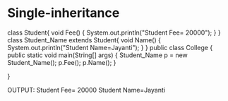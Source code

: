 # Single-inheritance
class Student{
    void Fee() {
        System.out.println("Student Fee= 20000");
    }
}
class Student_Name extends Student{ 
    void Name() {
        System.out.println("Student Name=Jayanti");
    }
}
public class College {
    public static void main(String[] args) {
        Student_Name p = new Student_Name();
        p.Fee(); 
        p.Name(); 
    }
    
}

OUTPUT:
Student Fee= 20000
Student Name=Jayanti
